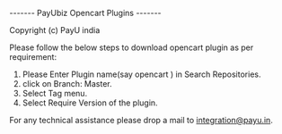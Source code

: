 ------- PayUbiz Opencart Plugins -------

Copyright (c) PayU india

Please follow the below steps to download opencart plugin as per requirement:

1. Please Enter Plugin name(say opencart ) in Search Repositories.
2. click on Branch: Master.
3. Select Tag menu.
4. Select Require Version of the plugin.


For any technical assistance please drop a mail to integration@payu.in.